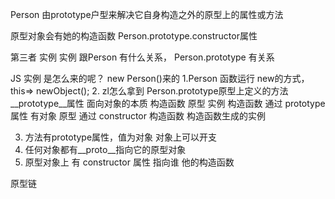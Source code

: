 Person  由prototype户型来解决它自身构造之外的原型上的属性或方法

原型对象会有她的构造函数 Person.prototype.constructor属性

第三者 实例
实例 跟Person 有什么关系， Person.prototype 有关系

JS 实例 是怎么来的呢？
new Person()来的
1.Person 函数运行 new的方式， this=>
newObject();
2. zl怎么拿到 Person.prototype原型上定义的方法
__prototype__属性
面向对象的本质 构造函数 原型 实例
构造函数 通过   prototype 属性 有对象
原型 通过 constructor 构造函数
构造函数生成的实例

3. 方法有prototype属性，值为对象  对象上可以开支
4. 任何对象都有__proto__指向它的原型对象
5. 原型对象上 有 constructor 属性 指向谁 他的构造函数

原型链